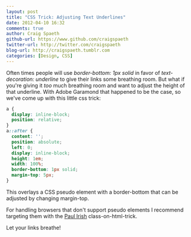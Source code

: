```yaml
---
layout: post
title: "CSS Trick: Adjusting Text Underlines"
date: 2012-04-10 16:32
comments: true
author: Craig Spaeth
github-url: https://www.github.com/craigspaeth
twitter-url: http://twitter.com/craigspaeth
blog-url: http://craigspaeth.tumblr.com
categories: [Design, CSS]
---
```


Often times people will use _border-bottom: 1px solid_ in favor of _text-decoration: underline_ to give their links some breathing room. But what if you're giving it _too_ much breathing room and want to adjust the height of that underline. With Adobe Garamond that happened to be the case, so we've come up with this little css trick:

``` css
a {
  display: inline-block;
  position: relative;
}
a::after {
  content: '';
  position: absolute;
  left: 0;
  display: inline-block;
  height: 1em;
  width: 100%;
  border-bottom: 1px solid;
  margin-top: 5px;
}
```

This overlays a CSS pseudo element with a border-bottom that can be adjusted by changing margin-top.

For handling browsers that don't support pseudo elements I recommend targeting them with the [Paul Irish](http://paulirish.com/2008/conditional-stylesheets-vs-css-hacks-answer-neither/) class-on-html-trick.

Let your links breathe!
